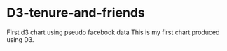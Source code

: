 # D3-tenure-and-friends
First d3 chart using pseudo facebook data
This is my first chart produced using D3.

